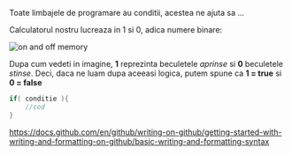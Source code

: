 Toate limbajele de programare au conditii, acestea ne ajuta sa ...

Calculatorul nostru lucreaza in 1 si 0, adica numere binare:

![on and off memory](https://i.ytimg.com/vi/Xpk67YzOn5w/mqdefault.jpg)

Dupa cum vedeti in imagine, **1** reprezinta beculetele *aprinse* si **0** beculetele *stinse*.
Deci, daca ne luam dupa aceeasi logica, putem spune ca __1 = true__ si __0 = false__

```c
if( conditie ){
    //cod
}
```



https://docs.github.com/en/github/writing-on-github/getting-started-with-writing-and-formatting-on-github/basic-writing-and-formatting-syntax